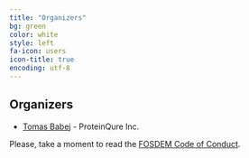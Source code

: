 ```yaml
---
title: "Organizers"
bg: green
color: white
style: left
fa-icon: users
icon-title: true
encoding: utf-8
---
```


## Organizers

* [Tomas Babej](https://github.com/tbabej) - ProteinQure Inc.

Please, take a moment to read the [FOSDEM Code of Conduct](https://fosdem.org/2019/practical/conduct/).
